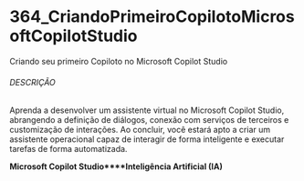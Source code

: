 # 364_CriandoPrimeiroCopilotoMicrosoftCopilotStudio
 Criando seu primeiro Copiloto no Microsoft Copilot Studio

###### DESCRIÇÃO

Aprenda a desenvolver um assistente virtual no Microsoft Copilot Studio, abrangendo a definição de diálogos, conexão com serviços de terceiros e customização de interações. Ao concluir, você estará apto a criar um assistente operacional capaz de interagir de forma inteligente e executar tarefas de forma automatizada.

**Microsoft Copilot Studio****Inteligência Artificial (IA)**



